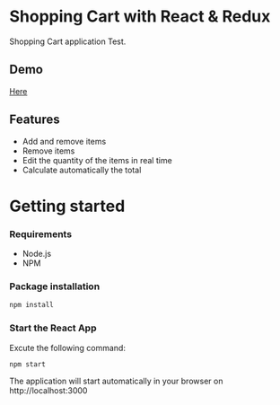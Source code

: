 # Shopping Cart with React & Redux

Shopping Cart application Test.

## Demo
[Here](#)

## Features
* Add and remove items 
* Remove items
* Edit the quantity of the items in real time
* Calculate automatically the total

# Getting started
### Requirements

* Node.js
* NPM

### Package installation
```bash
npm install
```
 ### Start the React App
 Excute the following command: 
```bash
npm start
```
The application will start automatically in your browser on http://localhost:3000
